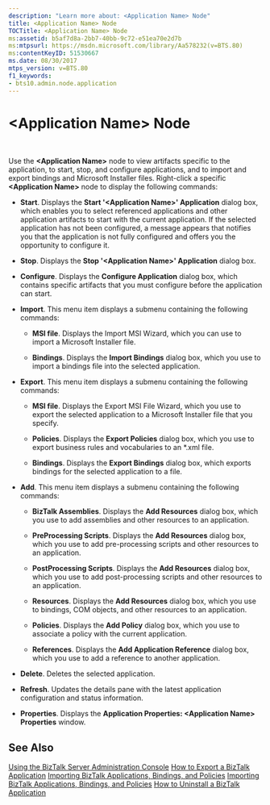 ```yaml
---
description: "Learn more about: <Application Name> Node"
title: <Application Name> Node
TOCTitle: <Application Name> Node
ms:assetid: b5af7d8a-2bb7-40bb-9c72-e51ea70e2d7b
ms:mtpsurl: https://msdn.microsoft.com/library/Aa578232(v=BTS.80)
ms:contentKeyID: 51530667
ms.date: 08/30/2017
mtps_version: v=BTS.80
f1_keywords:
- bts10.admin.node.application
---
```


# \<Application Name\> Node

 

Use the **\<Application Name\>** node to view artifacts specific to the application, to start, stop, and configure applications, and to import and export bindings and Microsoft Installer files. Right-click a specific **\<Application Name\>** node to display the following commands:

  - **Start**. Displays the **Start '\<Application Name\>' Application** dialog box, which enables you to select referenced applications and other application artifacts to start with the current application. If the selected application has not been configured, a message appears that notifies you that the application is not fully configured and offers you the opportunity to configure it.

  - **Stop**. Displays the **Stop '\<Application Name\>' Application** dialog box.

  - **Configure**. Displays the **Configure Application** dialog box, which contains specific artifacts that you must configure before the application can start.

  - **Import**. This menu item displays a submenu containing the following commands:
    
      - **MSI file**. Displays the Import MSI Wizard, which you can use to import a Microsoft Installer file.
    
      - **Bindings**. Displays the **Import Bindings** dialog box, which you use to import a bindings file into the selected application.

  - **Export**. This menu item displays a submenu containing the following commands:
    
      - **MSI file**. Displays the Export MSI File Wizard, which you use to export the selected application to a Microsoft Installer file that you specify.
    
      - **Policies**. Displays the **Export Policies** dialog box, which you use to export business rules and vocabularies to an \*.xml file.
    
      - **Bindings**. Displays the **Export Bindings** dialog box, which exports bindings for the selected application to a file.

  - **Add**. This menu item displays a submenu containing the following commands:
    
      - **BizTalk Assemblies**. Displays the **Add Resources** dialog box, which you use to add assemblies and other resources to an application.
    
      - **PreProcessing Scripts**. Displays the **Add Resources** dialog box, which you use to add pre-processing scripts and other resources to an application.
    
      - **PostProcessing Scripts**. Displays the **Add Resources** dialog box, which you use to add post-processing scripts and other resources to an application.
    
      - **Resources**. Displays the **Add Resources** dialog box, which you use to bindings, COM objects, and other resources to an application.
    
      - **Policies**. Displays the **Add Policy** dialog box, which you use to associate a policy with the current application.
    
      - **References**. Displays the **Add Application Reference** dialog box, which you use to add a reference to another application.

  - **Delete**. Deletes the selected application.

  - **Refresh**. Updates the details pane with the latest application configuration and status information.

  - **Properties**. Displays the **Application Properties: \<Application Name\> Properties** window.

## See Also

[Using the BizTalk Server Administration Console](https://msdn.microsoft.com/library/aa578089\(v=bts.80\))  
[How to Export a BizTalk Application](https://msdn.microsoft.com/library/aa577804\(v=bts.80\))  
[Importing BizTalk Applications, Bindings, and Policies](https://msdn.microsoft.com/library/aa560565\(v=bts.80\))  
[Importing BizTalk Applications, Bindings, and Policies](https://msdn.microsoft.com/library/aa560565\(v=bts.80\))  
[How to Uninstall a BizTalk Application](https://msdn.microsoft.com/library/aa577996\(v=bts.80\))

